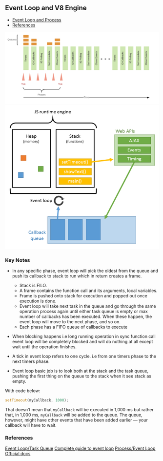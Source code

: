 ## Event Loop and V8 Engine

- [Event Loop and Process](#event-loop-and-process)
- [References](#references)

![](./event_loop_phases.png)
![](./v8_engine.png)

### Key Notes

- In any specific phase, event loop will pick the oldest from the queue and push its callback to stack to run which in return creates a frame.
  - Stack is FILO.
  - A frame contains the function call and its arguments, local variables.
  - Frame is pushed onto stack for execution and popped out once execution is done.
  - Event loop will take next task in the queue and go through the same operation process again until either task queue is empty or max number of callbacks has been executed. When these happen, the event loop will move to the next phase, and so on.
  - Each phase has a FIFO queue of callbacks to execute
- When blocking happens i.e long running operation in sync function call event loop will be completely blocked and will do nothing at all except wait until the operation finishes.
- A tick in event loop refers to one cycle. i.e from one timers phase to the next timers phase.

- Event loop basic job is to look both at the stack and the task queue, pushing the first thing on the queue to the stack when it see stack as empty.

With code below:
```js
setTimeout(myCallback, 1000);
```

That doesn’t mean that `myCallback` will be executed in 1,000 ms but rather that, in 1,000 ms, `myCallback` will be added to the queue. The queue, however, might have other events that have been added earlier — your callback will have to wait.

### References

[Event Loop/Task Queue](https://medium.com/@gaurav.pandvia/understanding-javascript-function-executions-tasks-event-loop-call-stack-more-part-1-5683dea1f5ec)
[Complete guide to event loop](https://blog.logrocket.com/a-complete-guide-to-the-node-js-event-loop/)
[Process/Event Loop Official docs](https://nodejs.org/en/docs/guides/event-loop-timers-and-nexttick/?source=post_page---------------------------)
